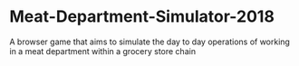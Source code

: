 # Meat-Department-Simulator-2018
A browser game that aims to simulate the day to day operations of working in a meat department within a grocery store chain
